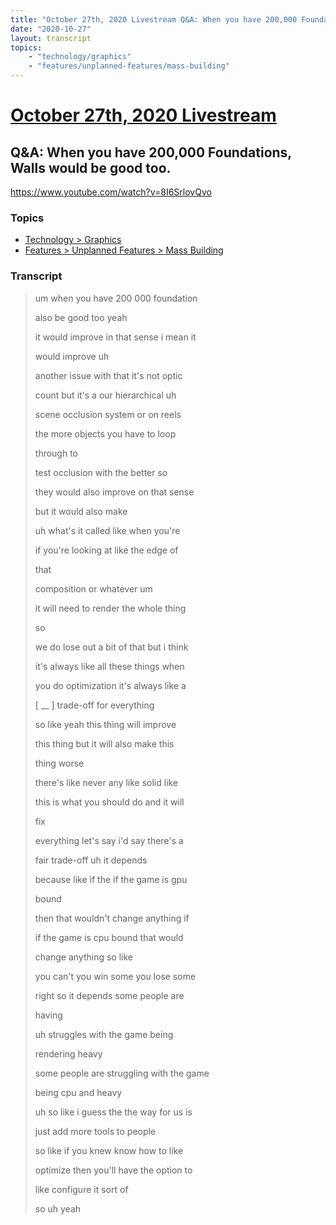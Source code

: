 ```yaml
---
title: "October 27th, 2020 Livestream Q&A: When you have 200,000 Foundations, Walls would be good too."
date: "2020-10-27"
layout: transcript
topics:
    - "technology/graphics"
    - "features/unplanned-features/mass-building"
---
```

# [October 27th, 2020 Livestream](../2020-10-27.md)
## Q&A: When you have 200,000 Foundations, Walls would be good too.
https://www.youtube.com/watch?v=8I6SrlovQvo

### Topics
* [Technology > Graphics](../topics/technology/graphics.md)
* [Features > Unplanned Features > Mass Building](../topics/features/unplanned-features/mass-building.md)

### Transcript

> um when you have 200 000 foundation
> 
> also be good too yeah
> 
> it would improve in that sense i mean it
> 
> would improve uh
> 
> another issue with that it's not optic
> 
> count but it's a our hierarchical uh
> 
> scene occlusion system or on reels
> 
> the more objects you have to loop
> 
> through to
> 
> test occlusion with the better so
> 
> they would also improve on that sense
> 
> but it would also make
> 
> uh what's it called like when you're
> 
> if you're looking at like the edge of
> 
> that
> 
> composition or whatever um
> 
> it will need to render the whole thing
> 
> so
> 
> we do lose out a bit of that but i think
> 
> it's always like all these things when
> 
> you do optimization it's always like a
> 
> [ __ ] trade-off for everything
> 
> so like yeah this thing will improve
> 
> this thing but it will also make this
> 
> thing worse
> 
> there's like never any like solid like
> 
> this is what you should do and it will
> 
> fix
> 
> everything let's say i'd say there's a
> 
> fair trade-off uh it depends
> 
> because like if the if the game is gpu
> 
> bound
> 
> then that wouldn't change anything if
> 
> if the game is cpu bound that would
> 
> change anything so like
> 
> you can't you win some you lose some
> 
> right so it depends some people are
> 
> having
> 
> uh struggles with the game being
> 
> rendering heavy
> 
> some people are struggling with the game
> 
> being cpu and heavy
> 
> uh so like i guess the the way for us is
> 
> just add more tools to people
> 
> so like if you knew know how to like
> 
> optimize then you'll have the option to
> 
> like configure it sort of
> 
> so uh yeah
> 

